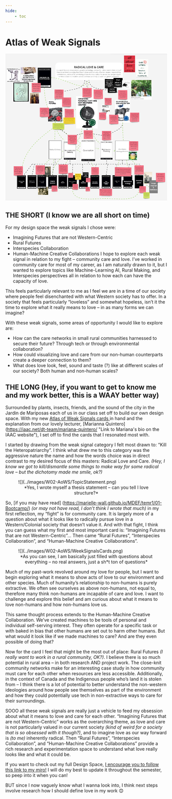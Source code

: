 ```yaml
---
hide:
    - toc
---
```


# Atlas of Weak Signals
![](../images/W02-AoWS/FullMap.png)
## THE SHORT (I know we are all short on time)
For my design space the weak signals I chose were:
*	Imagining Futures that are not Western-Centric
*	Rural Futures
* Interspecies Collaboration
* Human-Machine Creative Collaborations
I hope to explore each weak signal in relation to my fight – community care and love. I’ve worked in community care for most of my career, as I am naturally drawn to it, but I wanted to explore topics like Machine-Learning AI, Rural Making, and Interspecies perspectives all in relation to how each can have the capacity of love.

This feels particularly relevant to me as I feel we are in a time of our society where people feel disenchanted with what Western society has to offer. In a society that feels particularly “loveless” and somewhat hopeless, isn’t it the time to explore what it really means to love – in as many forms we can imagine?

With these weak signals, some areas of opportunity I would like to explore are:
* How can the care networks in small rural communities harnessed to secure their future? Through tech or through environmental collaboration?
* How could visualizing love and care from our non-human counterparts create a deeper connection to them?
* What does love look, feel, sound and taste (?) like at different scales of our society? Both human and non-human scales?

## THE LONG (Hey, if you want to get to know me and my work better, this is a WAAY better way)

Surrounded by plants, insects, friends, and the sound of the city in the Jardin de Mariposas each of us in our class set off to build our own design space. With my new <a href="https://www.youtube.com/watch?v=L7yyGwTrT5g&ab_channel=FabLabBarcelona"> Atlas of Weak Signals cards </a> in hand and the explanation from our lovely lecturer, [Marianna Quintero] (https://iaac.net/dt-team/mariana-quintero/ "Link to Mariana's bio on the IAAC website"), I set off to find the cards that I resonated most with.

I started by drawing from the weak signal category I felt most drawn to: “Kill the Heteropatriarchy”. I think what drew me to this category was the aggressive nature the name and how the words choice was in direct contrast to my desired focus of this masters: Radical Love and Care. *(Hey, I know we got to kill/dismantle some things to make way for some radical love – but the dichotomy made me smile, ok?)*

<figure>
![](../images/W02-AoWS/TopicStatement.png)
<figcaption align="center" > *Yes, I wrote myself a thesis statement – can you tell I love structure?* </figcaption>
</figure>

So, [if you may have read] (https://marielle-wall.github.io/MDEF/temr1/01-Bootcamp/) *(or may not have read, I don’t think I wrote that much)* in my first reflection, my “fight” is for community care. It is largely more of a question about what it looks like to radically pursue love in a Western/Colonial society that doesn’t value it. And with that fight, I think you can guess what my first and most important card is: “Imagining Futures that are not Western-Centric”… Then came “Rural Futures”, “Interspecies Collaboration”, and “Human-Machine Creative Collaborations”.

<figure>
![](../images/W02-AoWS/WeekSignalsCards.png)
<figcaption align="center" > *As you can see, I am basically just filled with questions about everything – no real answers, just a sh*t ton of questions* </figcaption>
</figure>

Much of my past-work revolved around my love for people, but I want to begin exploring what it means to show acts of love to our environment and other species. Much of humanity’s relationship to non-humans is purely extractive. We often see ourselves as above non-humans, not equal to, therefore many think non-humans are incapable of care and love. I want to challenge and explore this belief and am curious about what it means to love non-humans and how non-humans love us.

This same thought process extends to the Human-Machine Creative Collaboration. We’ve created machines to be tools of personal and individual self-serving interest. They often operate for a specific task or with baked in bias that other humans are set out to harm other humans. But what would it look like if we made machines to care? And are they even possible of doing that?

Now for the card I feel that might be the most out of place: Rural Futures *(I really want to work in a rural community, OK?)*. I believe there is so much potential in rural area – in both research AND project work. The close-knit community networks make for an interesting case study in how community must care for each other when resources are less accessible. Additionally, in the context of Canada and the Indigenous people who’s land it is stolen from – I think there is a lot of potential to better understand the non-western ideologies around how people see themselves as part of the environment and how they could potentially use tech in non-extractive ways to care for their surroundings.

SOOO all these weak signals are really just a vehicle to feed my obsession about what it means to love and care for each other. “Imagining Futures that are not Western-Centric” works as the overarching theme, as love and care is not particularly valued in our current society *(kind of weird for a society that is so obsessed with it though?)*, and to imagine love as our way forward is *(to me)* inherently radical. Then “Rural Futures”, “Interspecies Collaboration”, and “Human-Machine Creative Collaborations” provide a rich research and experimentation space to understand what love really looks like and what it could be.

If you want to check out my full Design Space, [I encourage you to follow this link to my miro!](https://miro.com/app/board/uXjVPOimLrg=/?share_link_id=41125234929) I will do my best to update it throughout the semester, so peep into it when you can!

BUT since I now vaguely know what I wanna look into, I think next steps involve research how I should define love in my work 😊
